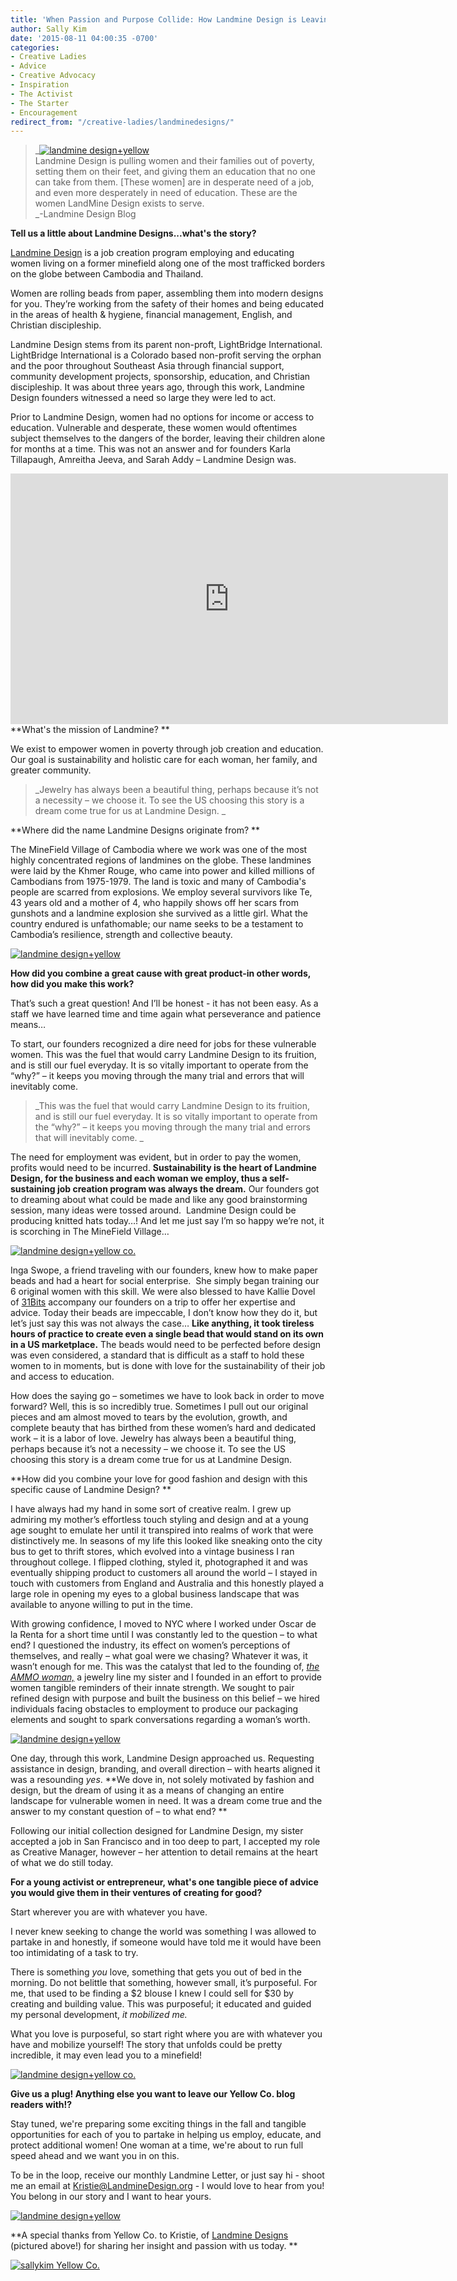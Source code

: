 ```yaml
---
title: 'When Passion and Purpose Collide: How Landmine Design is Leaving Their Mark on Global Exploitation of Women'
author: Sally Kim
date: '2015-08-11 04:00:35 -0700'
categories:
- Creative Ladies
- Advice
- Creative Advocacy
- Inspiration
- The Activist
- The Starter
- Encouragement
redirect_from: "/creative-ladies/landminedesigns/"
---
```


> _[![landmine design+yellow](https://yellow-blog-images.imgix.net/2015/08/Sew-Vuy.jpg)](https://yellow-blog-images.imgix.net/2015/08/Sew-Vuy.jpg)  
> Landmine Design is pulling women and their families out of poverty, setting them on their feet, and giving them an education that no one can take from them. [These women] are in desperate need of a job, and even more desperately in need of education. These are the women LandMine Design exists to serve.  
> _-Landmine Design Blog

**Tell us a little about Landmine Designs...what's the story?**

[Landmine Design](http://www.landminedesign.org/) is a job creation program employing and educating women living on a former minefield along one of the most trafficked borders on the globe between Cambodia and Thailand.

Women are rolling beads from paper, assembling them into modern designs for you. They’re working from the safety of their homes and being educated in the areas of health & hygiene, financial management, English, and Christian discipleship.

Landmine Design stems from its parent non-proft, LightBridge International. LightBridge International is a Colorado based non-profit serving the orphan and the poor throughout Southeast Asia through financial support, community development projects, sponsorship, education, and Christian discipleship. It was about three years ago, through this work, Landmine Design founders witnessed a need so large they were led to act.

Prior to Landmine Design, women had no options for income or access to education. Vulnerable and desperate, these women would oftentimes subject themselves to the dangers of the border, leaving their children alone for months at a time. This was not an answer and for founders Karla Tillapaugh, Amreitha Jeeva, and Sarah Addy – Landmine Design was.

<iframe width="700" height="401" src="https://www.youtube.com/embed/UnGoUKpPiSM" frameborder="0" allowfullscreen=""></iframe>  
**What's the mission of Landmine? **

We exist to empower women in poverty through job creation and education. Our goal is sustainability and holistic care for each woman, her family, and greater community. 

> _Jewelry has always been a beautiful thing, perhaps because it’s not a necessity – we choose it. To see the US choosing this story is a dream come true for us at Landmine Design. _

**Where did the name Landmine Designs originate from? **

The MineField Village of Cambodia where we work was one of the most highly concentrated regions of landmines on the globe. These landmines were laid by the Khmer Rouge, who came into power and killed millions of Cambodians from 1975-1979\. The land is toxic and many of Cambodia's people are scarred from explosions. We employ several survivors like Te, 43 years old and a mother of 4, who happily shows off her scars from gunshots and a landmine explosion she survived as a little girl. What the country endured is unfathomable; our name seeks to be a testament to Cambodia’s resilience, strength and collective beauty.  

[![landmine design+yellow](https://yellow-blog-images.imgix.net/2015/08/sarahlmd.jpg)](https://yellow-blog-images.imgix.net/2015/08/sarahlmd.jpg)

**How did you combine a great cause with great product-in other words, how did you make this work?**

That’s such a great question! And I’ll be honest - it has not been easy. As a staff we have learned time and time again what perseverance and patience means… 

To start, our founders recognized a dire need for jobs for these vulnerable women. This was the fuel that would carry Landmine Design to its fruition, and is still our fuel everyday. It is so vitally important to operate from the “why?” – it keeps you moving through the many trial and errors that will inevitably come.

> _This was the fuel that would carry Landmine Design to its fruition, and is still our fuel everyday. It is so vitally important to operate from the “why?” – it keeps you moving through the many trial and errors that will inevitably come. _

The need for employment was evident, but in order to pay the women, profits would need to be incurred. **Sustainability is the heart of Landmine Design, for the business and each woman we employ, thus a self-sustaining job creation program was always the dream.** Our founders got to dreaming about what could be made and like any good brainstorming session, many ideas were tossed around.  Landmine Design could be producing knitted hats today…! And let me just say I’m so happy we’re not, it is scorching in The MineField Village… 

[![landmine design+yellow co. ](https://yellow-blog-images.imgix.net/2015/08/SreyRoth-family.jpg)](https://yellow-blog-images.imgix.net/2015/08/SreyRoth-family.jpg)

Inga Swope, a friend traveling with our founders, knew how to make paper beads and had a heart for social enterprise.  She simply began training our 6 original women with this skill. We were also blessed to have Kallie Dovel of [31Bits](http://31bits.com/) accompany our founders on a trip to offer her expertise and advice. Today their beads are impeccable, I don’t know how they do it, but let’s just say this was not always the case… **Like anything, it took tireless hours of practice to create even a single bead that would stand on its own in a US marketplace.** The beads would need to be perfected before design was even considered, a standard that is difficult as a staff to hold these women to in moments, but is done with love for the sustainability of their job and access to education.

How does the saying go – sometimes we have to look back in order to move forward? Well, this is so incredibly true. Sometimes I pull out our original pieces and am almost moved to tears by the evolution, growth, and complete beauty that has birthed from these women’s hard and dedicated work – it is a labor of love. Jewelry has always been a beautiful thing, perhaps because it’s not a necessity – we choose it. To see the US choosing this story is a dream come true for us at Landmine Design.

**How did you combine your love for good fashion and design with this specific cause of Landmine Design? **

I have always had my hand in some sort of creative realm. I grew up admiring my mother’s effortless touch styling and design and at a young age sought to emulate her until it transpired into realms of work that were distinctively me. In seasons of my life this looked like sneaking onto the city bus to get to thrift stores, which evolved into a vintage business I ran throughout college. I flipped clothing, styled it, photographed it and was eventually shipping product to customers all around the world – I stayed in touch with customers from England and Australia and this honestly played a large role in opening my eyes to a global business landscape that was available to anyone willing to put in the time.

With growing confidence, I moved to NYC where I worked under Oscar de la Renta for a short time until I was constantly led to the question – to what end? I questioned the industry, its effect on women’s perceptions of themselves, and really – what goal were we chasing? Whatever it was, it wasn’t enough for me. This was the catalyst that led to the founding of, [_the AMMO woman,_](http://theammowoman.myshopify.com/) a jewelry line my sister and I founded in an effort to provide women tangible reminders of their innate strength. We sought to pair refined design with purpose and built the business on this belief – we hired individuals facing obstacles to employment to produce our packaging elements and sought to spark conversations regarding a woman’s worth.

[![landmine design+yellow](https://yellow-blog-images.imgix.net/2015/08/kitchen.jpg)](https://yellow-blog-images.imgix.net/2015/08/kitchen.jpg)

One day, through this work, Landmine Design approached us. Requesting assistance in design, branding, and overall direction – with hearts aligned it was a resounding _yes_. **We dove in, not solely motivated by fashion and design, but the dream of using it as a means of changing an entire landscape for vulnerable women in need. It was a dream come true and the answer to my constant question of – to what end? **

Following our initial collection designed for Landmine Design, my sister accepted a job in San Francisco and in too deep to part, I accepted my role as Creative Manager, however – her attention to detail remains at the heart of what we do still today.

**For a young activist or entrepreneur, what's one tangible piece of advice you would give them in their ventures of creating for good?**

Start wherever you are with whatever you have.

I never knew seeking to change the world was something I was allowed to partake in and honestly, if someone would have told me it would have been too intimidating of a task to try.

There is something _you_ love, something that gets you out of bed in the morning. Do not belittle that something, however small, it’s purposeful. For me, that used to be finding a $2 blouse I knew I could sell for $30 by creating and building value. This was purposeful; it educated and guided my personal development, _it mobilized me._

What you love is purposeful, so start right where you are with whatever you have and mobilize yourself! The story that unfolds could be pretty incredible, it may even lead you to a minefield!  

[![landmine design+yellow co. ](https://yellow-blog-images.imgix.net/2015/08/SomKim-husandbaby.jpg)](https://yellow-blog-images.imgix.net/2015/08/SomKim-husandbaby.jpg)

**Give us a plug! Anything else you want to leave our Yellow Co. blog readers with!?**

Stay tuned, we're preparing some exciting things in the fall and tangible opportunities for each of you to partake in helping us employ, educate, and protect additional women! One woman at a time, we're about to run full speed ahead and we want you in on this.

To be in the loop, receive our monthly Landmine Letter, or just say hi - shoot me an email at [Kristie@LandmineDesign.org](mailto:Kristie@LandmineDesign.org) - I would love to hear from you! You belong in our story and I want to hear yours.

[![landmine design+yellow](https://yellow-blog-images.imgix.net/2015/08/mets2.jpg)](https://yellow-blog-images.imgix.net/2015/08/mets2.jpg)

**A special thanks from Yellow Co. to Kristie, of [Landmine Designs](http://www.landminedesign.org/) (pictured above!) for sharing her insight and passion with us today. **

[![sallykim Yellow Co.](https://yellow-blog-images.imgix.net/2015/07/sallykim.jpg)](http://lettersfromamister.tumblr.com/)

